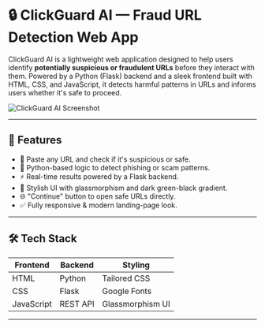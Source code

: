 # 🔒 ClickGuard AI — Fraud URL Detection Web App

ClickGuard AI is a lightweight web application designed to help users identify **potentially suspicious or fraudulent URLs** before they interact with them. Powered by a Python (Flask) backend and a sleek frontend built with HTML, CSS, and JavaScript, it detects harmful patterns in URLs and informs users whether it's safe to proceed.

![ClickGuard AI Screenshot](./preview.png)

---

## 🚀 Features

- 🔎 Paste any URL and check if it's suspicious or safe.
- 🧠 Python-based logic to detect phishing or scam patterns.
- ⚡ Real-time results powered by a Flask backend.
- 💎 Stylish UI with glassmorphism and dark green-black gradient.
- 🌐 "Continue" button to open safe URLs directly.
- ✅ Fully responsive & modern landing-page look.

---

## 🛠️ Tech Stack

| Frontend | Backend | Styling |
|----------|---------|---------|
| HTML     | Python  | Tailored CSS |
| CSS      | Flask   | Google Fonts |
| JavaScript | REST API | Glassmorphism UI |

---



